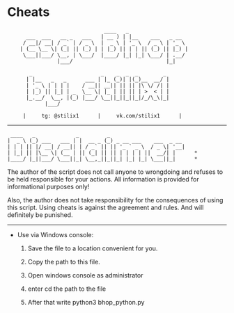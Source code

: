 # Cheats


                                   ____   _                   
          ___  ___   __ _   ___   | __ ) | |__    ___   _ __  
         / __|/ __| / _` | / _ \  |  _ \ | '_ \  / _ \ | '_ \ 
        | (__ \__ \| (_| || (_) | | |_) || | | || (_) || |_) |
         \___||___/ \__, | \___/  |____/ |_| |_| \___/ | .__/ 
                    |___/                              |_|    

           _                      _    _  _  _        _ 
          | |__   _   _      ___ | |_ (_)| |(_)__  __/ |
          | '_ \ | | | |    / __|| __|| || || |\ \/ /| |
          | |_) || |_| | _  \__ \| |_ | || || | >  < | |
          |_.__/  \__, |(_) |___/ \__||_||_||_|/_/\_\|_|
                |___/                                 

         |     tg: @stilix1      |     vk.com/stilix1      |

___________________________________________________________________________________________________________________________________________________________
     ____   _             _         _                        
    |  _ \ (_) ___   ___ | |  __ _ (_) _ __ ___    ___  _ __ 
    | | | || |/ __| / __|| | / _` || || '_ ` _ \  / _ \| '__|
    | |_| || |\__ \| (__ | || (_| || || | | | | ||  __/| |      *
    |____/ |_||___/ \___||_| \__,_||_||_| |_| |_| \___||_|      *

The author of the script does not call anyone to wrongdoing and refuses to be held responsible for your actions. 
                      All information is provided for informational purposes only!


Also, the author does not take responsibility for the consequences of using this script.
Using cheats is against the agreement and rules. And will definitely be punished.


_____________________________________________________________________________________________________________________________________________________________

* Use via Windows console:                                              

    1. Save the file to a location convenient for you.

    2. Copy the path to this file.

    3. Open windows console as administrator

    4. enter cd the path to the file

    5. After that write python3 bhop_python.py
